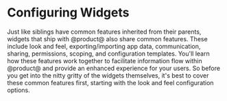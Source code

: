 # Configuring Widgets [](id=configuring-applications)

Just like siblings have common features inherited from their parents,
widgets that ship with @product@ also share common features. These include
look and feel, exporting/importing app data, communication, sharing,
permissions, scoping, and configuration templates. You'll learn how these
features work together to facilitate information flow within @product@ and 
provide an enhanced experience for your users. So before you get into the nitty 
gritty of the widgets themselves, it's best to cover these common features 
first, starting with the look and feel configuration options.
